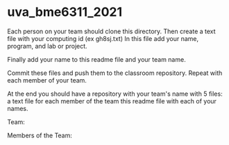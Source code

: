 # uva_bme6311_2021
Each person on your team should clone this directory.
Then create a text file with your computing id (ex gh8sj.txt)
In this file add your name, program, and lab or project.

Finally add your name to this readme file and your team name. 

Commit these files and push them to the classroom repository.
Repeat with each member of your team.

At the end you should have a repository with your team's name with 5 files:
a text file for each member of the team
this readme file with each of your names.

Team: 


Members of the Team:

